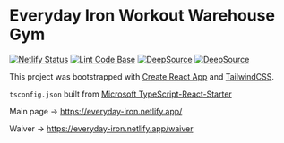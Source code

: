 # Everyday Iron Workout Warehouse Gym

[![Netlify Status](https://api.netlify.com/api/v1/badges/e803de9d-f9b2-4225-ab2d-914fc77135c5/deploy-status)](https://app.netlify.com/sites/everyday-iron/deploys)
[![Lint Code Base](https://github.com/milliorn/Everyday-Iron/actions/workflows/super-linter.yml/badge.svg)](https://github.com/milliorn/Everyday-Iron/actions/workflows/super-linter.yml)
[![DeepSource](https://deepsource.io/gh/milliorn/Everyday-Iron.svg/?label=active+issues&show_trend=true&token=kxfzo8Pl3O8GBKBw5KxJl6F0)](https://deepsource.io/gh/milliorn/Everyday-Iron/?ref=repository-badge)
[![DeepSource](https://deepsource.io/gh/milliorn/Everyday-Iron.svg/?label=resolved+issues&show_trend=true&token=kxfzo8Pl3O8GBKBw5KxJl6F0)](https://deepsource.io/gh/milliorn/Everyday-Iron/?ref=repository-badge)

This project was bootstrapped with [Create React App](https://create-react-app.dev/docs/adding-typescript/) and [TailwindCSS](https://tailwindcss.com/docs/guides/create-react-app).

`tsconfig.json` built from [Microsoft TypeScript-React-Starter](https://github.com/microsoft/TypeScript-React-Starter/blob/master/tsconfig.json)

Main page -> <https://everyday-iron.netlify.app/>

Waiver -> <https://everyday-iron.netlify.app/waiver>
